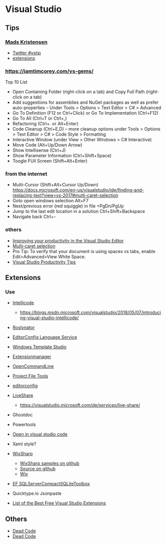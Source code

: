 # Visual Studio

## Tips

### [Mads Kristensen](https://twitter.com/mkristensen)
* [Twitter #vstip](https://twitter.com/search?src=typd&q=%23vstip)
* [extensions](https://marketplace.visualstudio.com/publishers/MadsKristensen)
    
### https://iamtimcorey.com/vs-gems/
Top 10 List
* Open Containing Folder (right-click on a tab) and Copy Full Path (right-click on a tab)
* Add suggestions for assemblies and NuGet packages as well as prefer auto-properties – Under Tools > Options > Text Editor > C# > Advanced
* Go To Definition (F12 or Ctrl+Click) or Go To Implementation (Ctrl+F12)
* Go To All (Ctrl+T or Ctrl+,)
* Refactoring (Ctrl+. or Alt+Enter)
* Code Cleanup (Ctrl+E,D) – more cleanup options under Tools > Options > Text Editor > C# > Code Style > Formatting
* Interactive Window (under View > Other Windows > C# Interactive)
* Move Code (Alt+Up/Down Arrow)
* Show Intellisense (Ctrl+J)
* Show Parameter Information (Ctrl+Shift+Space)
* Toogle FUll Screen (Shift+Alt+Enter) 

### from the internet

* Multi-Cursor (Shift+Alt+Cursor Up/Down)
  https://docs.microsoft.com/en-us/visualstudio/ide/finding-and-replacing-text?view=vs-2017#multi-caret-selection
* Goto open windows selection Alt+F7
* Next/previous error (red squiggle) in file +PgDn/PgUp 
* Jump to the last edit location in a solution Ctrl+Shift+Backspace 
* Navigate back Ctrl+-

### others
* [Improving your productivity in the Visual Studio Editor](https://blogs.msdn.microsoft.com/visualstudio/2018/08/30/improving-your-productivity-in-the-visual-studio-editor/)
* [Multi-caret selection](https://docs.microsoft.com/en-us/visualstudio/ide/finding-and-replacing-text?view=vs-2017#multi-caret-selection)
* Pro Tip: To verify that your document is using spaces vs tabs, enable Edit>Advanced>View White Space.
* [Visual Studio Productivity Tips](https://www.kunal-chowdhury.com/search/label/Visual%20Studio%20Productivity%20Tips)


## Extensions

### Use

* [Intellicode](https://marketplace.visualstudio.com/items?itemName=VisualStudioExptTeam.VSIntelliCode)
  * https://blogs.msdn.microsoft.com/visualstudio/2018/05/07/introducing-visual-studio-intellicode/
   
* [Roslynator](https://github.com/JosefPihrt/Roslynator)
* [EditorConfig Language Service](http://vsixgallery.com/extension/1209461d-57f8-46a4-814a-dbe5fecef941/)
* [Windows Template Studio](https://marketplace.visualstudio.com/items?itemName=WASTeamAccount.WindowsTemplateStudio)
* [Extensionmanager](https://marketplace.visualstudio.com/items?itemName=MadsKristensen.ExtensionManager)
* [OpenCommandLine](https://marketplace.visualstudio.com/items?itemName=MadsKristensen.OpenCommandLine)
* [Project File Tools](https://marketplace.visualstudio.com/items?itemName=ms-madsk.ProjectFileTools)
* [editorconfig](https://marketplace.visualstudio.com/items?itemName=MadsKristensen.EditorConfig)
* [LiveShare](https://marketplace.visualstudio.com/items?itemName=MS-vsliveshare.vsls-vs)
  * https://visualstudio.microsoft.com/de/services/live-share/
* Ghostdoc
* Powertools
* [Open in visual studio code](https://marketplace.visualstudio.com/items?itemName=MadsKristensen.OpeninVisualStudioCode)
* Xaml style?
* [WixSharp](https://marketplace.visualstudio.com/items?itemName=OlegShilo.WixSharpProjectTemplates)
  * [WixSharp samples on github ](https://github.com/oleg-shilo/wixsharp/tree/c766ea466fe7cfa62eb7df97b8e1f5d44609ed9c/Source/src/WixSharp.Samples)
  * [Source on github](https://github.com/oleg-shilo/wixsharp)
  * [Wix](http://wixtoolset.org/releases/)
* [EF SQLServerCompactSQLiteToolbox](https://marketplace.visualstudio.com/items?itemName=ErikEJ.SQLServerCompactSQLiteToolbox)

* Quicktype.io Jsonpaste

* [List of the Best Free Visual Studio Extensions](https://blog.elmah.io/list-of-the-best-free-visual-studio-extensions/)

## Others

* [Dead Code](https://stackoverflow.com/questions/30974433/get-list-of-zero-reference-codes-in-visual-studio)
* [Dead Code](http://dotnetcodepress.com/Articles/Visual-Studio/Eliminate-unused-or-Dead-code-using-Visual-Studio-Code-Analysis)

